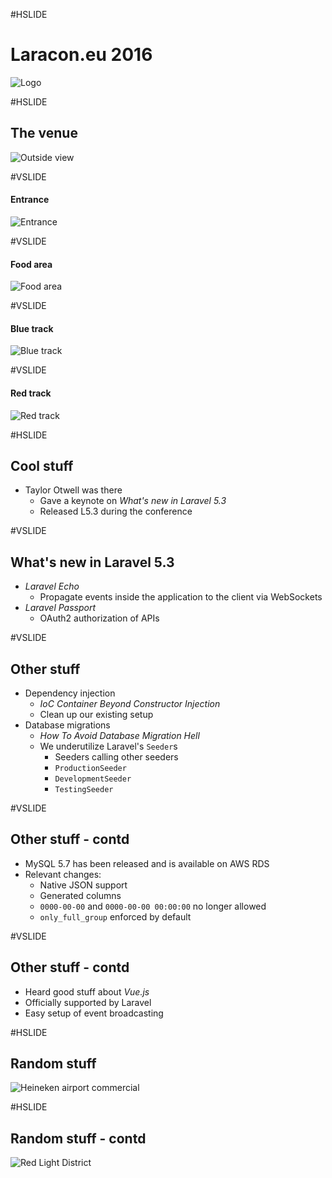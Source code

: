 #HSLIDE

# Laracon.eu 2016

![Logo](images/laraconeu_2016.jpg)

#HSLIDE

## The venue

![Outside view](images/venue_outside.jpg)

#VSLIDE

#### Entrance

![Entrance](images/venue_entrance.jpg)


#VSLIDE

#### Food area

![Food area](images/venue_food.jpg)


#VSLIDE

#### Blue track

![Blue track](images/venue_blue.jpg)


#VSLIDE

#### Red track

![Red track](images/venue_red.jpg)



#HSLIDE

## Cool stuff

 * Taylor Otwell was there
   * Gave a keynote on _What's new in Laravel 5.3_
   * Released L5.3 during the conference <!-- .element: class="fragment" -->

#VSLIDE

## What's new in Laravel 5.3
 * _Laravel Echo_
   * Propagate events inside the application to the client via WebSockets
 * _Laravel Passport_ <!-- .element: class="fragment" -->
   * OAuth2 authorization of APIs

#VSLIDE

## Other stuff

 * Dependency injection 
   * _IoC Container Beyond Constructor Injection_
   * Clean up our existing setup
 * Database migrations <!-- .element: class="fragment" -->
   * _How To Avoid Database Migration Hell_
   * We underutilize Laravel's `Seeder`s
     * Seeders calling other seeders
     * `ProductionSeeder`
     * `DevelopmentSeeder`
     * `TestingSeeder`

#VSLIDE

## Other stuff - contd

 * MySQL 5.7 has been released and is available on AWS RDS
 * Relevant changes: <!-- .element: class="fragment" -->
   * Native JSON support
   * Generated columns
   * `0000-00-00` and `0000-00-00 00:00:00` no longer allowed
   * `only_full_group` enforced by default

#VSLIDE

## Other stuff - contd

 * Heard good stuff about _Vue.js_
 * Officially supported by Laravel
 * Easy setup of event broadcasting


#HSLIDE

## Random stuff

![Heineken airport commercial](images/random_airport.jpg)

#HSLIDE

## Random stuff - contd

![Red Light District](images/random_redlight.jpg)












